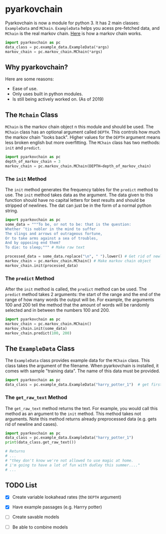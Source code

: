 # pyarkovchain
Pyarkovchain is now a module for python 3. It has 2 main classes: `ExampleData` and `MChain`. `ExampleData` helps you acess pre-fetched data, and `MChain` is the real markov chain. [Here](https://en.wikipedia.org/wiki/Markov_chain) is how a markov chain works. 

``` python
import pyarkovchain as pc
data_class = pc.example_data.ExampleData(*args)
markov_chain = pc.markov_chain.MChain(*args)
```

## Why pyarkovchain? 
Here are some reasons:

* Ease of use.
* Only uses built in python modules.
* Is still being actively worked on. (As of 2019)

## The `Mchain` Class
`MChain` is the markov chain object n this module and should be used. The `MChain` class has an optional argument called `DEPTH`. This controls how much the markov chain "looks back". Higher values for the `DEPTH` argument means less broken english but more overfitting. The `MChain` class has two methods: `init` and `predict`. 

``` python
import pyarkovchain as pc
depth_of_markov_chain = 3
markov_chain = pc.markov_chain.MChain(DEPTH=depth_of_markov_chain)
```

### The `init` Method
The `init` method generates the frequency tables for the `predict` method to use. The `init` method takes data as the argument. The data given to this function should have no capital letters for best results and should be stripped of newlines. The dat can just be in the form of a normal python string.

``` python
import pyarkovchain as pc
some_data = """To be, or not to be: that is the question: 
Whether ‘tis nobler in the mind to suffer
The slings and arrows of outrageous fortune,
Or to take arms against a sea of troubles,
And by opposing end them?
To die: to sleep;""" # Make raw text

processed_data = some_data.replace("\n", " ").lower() # Get rid of newlines and make it all lowercase
markov_chain = pc.markov_chain.MChain() # Make markov chain object
markov_chain.init(processed_data)
```

### The `predict` Method
After the `init` method is called, the `predict` method can be used. The `predict` method takes 2 arguments: the start of the  range and the end of the range of how many words the output will be. For example, the arguments 100 and 200 tell the method that the amount of words will be randomly selected and in between the numbers 100 and 200.

``` python
import pyarkovchain as pc
markov_chain = pc.markov_chain.MChain()
markov_chain.init(some_data)
markov_chain.predict(100, 200)
```

## The `ExampleData` Class
The `ExampleData` class provides example data for the `MChain` class. This class takes the argument of the filename. When pyarkovchain is installed, it comes with sample "training data". The name of this data must be provided.

``` python
import pyarkovchain as pc
data_class = pc.example_data.ExampleData("harry_potter_1")  # get first book of Harry Potter
```

### The `get_raw_text` Method
The `get_raw_text` method returns the text. For example, you would call this method as an argument to the `init` method. This method takes not arguments. Note this method returns already preprocessed data (e.g. gets rid of newline and cases).

``` python
import pyarkovchain as pc
data_class = pc.example_data.ExampleData("harry_potter_1")
print(data_class.get_raw_text())

# Returns
# ...
# "they don't know we're not allowed to use magic at home. 
# i'm going to have a lot of fun with dudley this summer...."
# ...
```

## TODO List
- [x] Create variable lookahead rates (the `DEPTH` argument)

- [x] Have example passages (e.g. Harrry potter)

- [ ] Create savable models

- [ ] Be able to combine models


